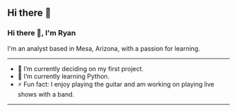 ## Hi there 👋

<!--
**ryan-mcpeck/ryan-mcpeck** is a ✨ _special_ ✨ repository because its `README.md` (this file) appears on your GitHub profile.

Here are some ideas to get you started:

- 🔭 I’m currently working on ...
- 🌱 I’m currently learning ...
- 👯 I’m looking to collaborate on ...
- 🤔 I’m looking for help with ...
- 💬 Ask me about ...
- 📫 How to reach me: ...
- 😄 Pronouns: ...
- ⚡ Fun fact: ...
-->

### Hi there 👋, I'm Ryan

I'm an analyst based in Mesa, Arizona, with a passion for learning.

---

* 🔭 I’m currently deciding on my first project.
* 🌱 I’m currently learning Python.
* ⚡ Fun fact: I enjoy playing the guitar and am working on playing live shows with a band.

---
